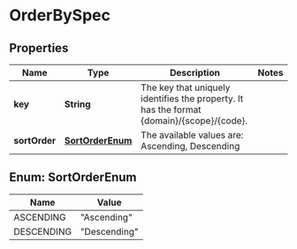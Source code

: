 

# OrderBySpec

## Properties

Name | Type | Description | Notes
------------ | ------------- | ------------- | -------------
**key** | **String** | The key that uniquely identifies the property. It has the format {domain}/{scope}/{code}. | 
**sortOrder** | [**SortOrderEnum**](#SortOrderEnum) | The available values are: Ascending, Descending | 



## Enum: SortOrderEnum

Name | Value
---- | -----
ASCENDING | &quot;Ascending&quot;
DESCENDING | &quot;Descending&quot;



